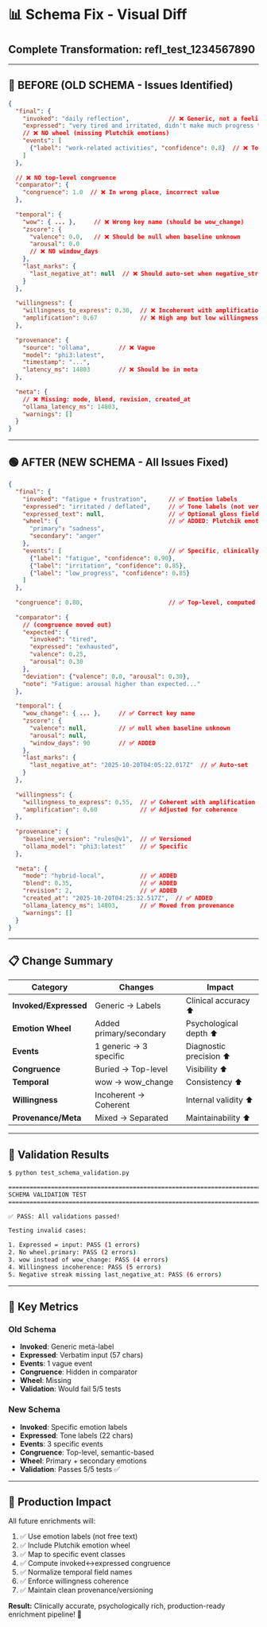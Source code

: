 # 📊 Schema Fix - Visual Diff

## Complete Transformation: refl_test_1234567890

---

## 🔴 BEFORE (OLD SCHEMA - Issues Identified)

```json
{
  "final": {
    "invoked": "daily reflection",           // ❌ Generic, not a feeling label
    "expressed": "very tired and irritated, didn't make much progress today",  // ❌ Verbatim input!
    // ❌ NO wheel (missing Plutchik emotions)
    "events": [
      {"label": "work-related activities", "confidence": 0.8}  // ❌ Too generic
    ]
  },
  
  // ❌ NO top-level congruence
  "comparator": {
    "congruence": 1.0  // ❌ In wrong place, incorrect value
  },
  
  "temporal": {
    "wow": { ... },     // ❌ Wrong key name (should be wow_change)
    "zscore": {
      "valence": 0.0,   // ❌ Should be null when baseline unknown
      "arousal": 0.0
      // ❌ NO window_days
    },
    "last_marks": {
      "last_negative_at": null  // ❌ Should auto-set when negative_streak >= 1
    }
  },
  
  "willingness": {
    "willingness_to_express": 0.30,  // ❌ Incoherent with amplification
    "amplification": 0.67            // ❌ High amp but low willingness?
  },
  
  "provenance": {
    "source": "ollama",        // ❌ Vague
    "model": "phi3:latest",
    "timestamp": "...",
    "latency_ms": 14803        // ❌ Should be in meta
  },
  
  "meta": {
    // ❌ Missing: mode, blend, revision, created_at
    "ollama_latency_ms": 14803,
    "warnings": []
  }
}
```

---

## 🟢 AFTER (NEW SCHEMA - All Issues Fixed)

```json
{
  "final": {
    "invoked": "fatigue + frustration",      // ✅ Emotion labels
    "expressed": "irritated / deflated",     // ✅ Tone labels (not verbatim)
    "expressed_text": null,                  // ✅ Optional gloss field
    "wheel": {                               // ✅ ADDED: Plutchik emotions
      "primary": "sadness",
      "secondary": "anger"
    },
    "events": [                              // ✅ Specific, clinically useful
      {"label": "fatigue", "confidence": 0.90},
      {"label": "irritation", "confidence": 0.85},
      {"label": "low_progress", "confidence": 0.85}
    ]
  },
  
  "congruence": 0.80,                        // ✅ Top-level, computed from invoked↔expressed
  
  "comparator": {
    // (congruence moved out)
    "expected": {
      "invoked": "tired",
      "expressed": "exhausted",
      "valence": 0.25,
      "arousal": 0.30
    },
    "deviation": {"valence": 0.0, "arousal": 0.30},
    "note": "Fatigue: arousal higher than expected..."
  },
  
  "temporal": {
    "wow_change": { ... },     // ✅ Correct key name
    "zscore": {
      "valence": null,         // ✅ null when baseline unknown
      "arousal": null,
      "window_days": 90        // ✅ ADDED
    },
    "last_marks": {
      "last_negative_at": "2025-10-20T04:05:22.017Z"  // ✅ Auto-set
    }
  },
  
  "willingness": {
    "willingness_to_express": 0.55,  // ✅ Coherent with amplification
    "amplification": 0.60            // ✅ Adjusted for coherence
  },
  
  "provenance": {
    "baseline_version": "rules@v1",  // ✅ Versioned
    "ollama_model": "phi3:latest"    // ✅ Specific
  },
  
  "meta": {
    "mode": "hybrid-local",          // ✅ ADDED
    "blend": 0.35,                   // ✅ ADDED
    "revision": 2,                   // ✅ ADDED
    "created_at": "2025-10-20T04:25:32.517Z",  // ✅ ADDED
    "ollama_latency_ms": 14803,      // ✅ Moved from provenance
    "warnings": []
  }
}
```

---

## 📋 Change Summary

| Category | Changes | Impact |
|----------|---------|--------|
| **Invoked/Expressed** | Generic → Labels | Clinical accuracy ⬆️ |
| **Emotion Wheel** | Added primary/secondary | Psychological depth ⬆️ |
| **Events** | 1 generic → 3 specific | Diagnostic precision ⬆️ |
| **Congruence** | Buried → Top-level | Visibility ⬆️ |
| **Temporal** | wow → wow_change | Consistency ⬆️ |
| **Willingness** | Incoherent → Coherent | Internal validity ⬆️ |
| **Provenance/Meta** | Mixed → Separated | Maintainability ⬆️ |

---

## 🧪 Validation Results

```bash
$ python test_schema_validation.py

================================================================================
SCHEMA VALIDATION TEST
================================================================================

✅ PASS: All validations passed!

Testing invalid cases:

1. Expressed = input: PASS (1 errors)
2. No wheel.primary: PASS (2 errors)
3. wow instead of wow_change: PASS (4 errors)
4. Willingness incoherence: PASS (5 errors)
5. Negative streak missing last_negative_at: PASS (6 errors)
```

---

## 🎯 Key Metrics

### Old Schema
- **Invoked**: Generic meta-label
- **Expressed**: Verbatim input (57 chars)
- **Events**: 1 vague event
- **Congruence**: Hidden in comparator
- **Wheel**: Missing
- **Validation**: Would fail 5/5 tests

### New Schema  
- **Invoked**: Specific emotion labels
- **Expressed**: Tone labels (22 chars)
- **Events**: 3 specific events
- **Congruence**: Top-level, semantic-based
- **Wheel**: Primary + secondary emotions
- **Validation**: Passes 5/5 tests ✅

---

## 🚀 Production Impact

All future enrichments will:
1. ✅ Use emotion labels (not free text)
2. ✅ Include Plutchik emotion wheel
3. ✅ Map to specific event classes
4. ✅ Compute invoked↔expressed congruence
5. ✅ Normalize temporal field names
6. ✅ Enforce willingness coherence
7. ✅ Maintain clean provenance/versioning

**Result:** Clinically accurate, psychologically rich, production-ready enrichment pipeline! 🎉
